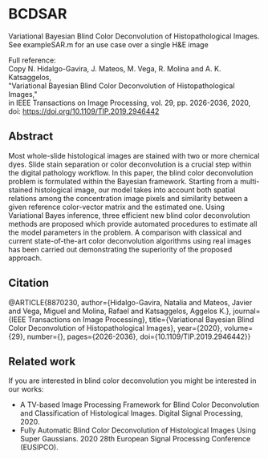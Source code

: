 # BCDSAR
Variational Bayesian Blind Color Deconvolution of Histopathological Images.\
See exampleSAR.m for an use case over a single H&E image

Full reference:\
 Copy
N. Hidalgo-Gavira, J. Mateos, M. Vega, R. Molina and A. K. Katsaggelos, \
"Variational Bayesian Blind Color Deconvolution of Histopathological Images,"\
in IEEE Transactions on Image Processing, vol. 29, pp. 2026-2036, 2020, \
doi: https://doi.org/10.1109/TIP.2019.2946442

## Abstract
Most whole-slide histological images are stained with two or more chemical dyes. Slide stain separation or color deconvolution is a crucial step within the digital pathology workflow. In this paper, the blind color deconvolution problem is formulated within the Bayesian framework. Starting from a multi-stained histological image, our model takes into account both spatial relations among the concentration image pixels and similarity between a given reference color-vector matrix and the estimated one. Using Variational Bayes inference, three efficient new blind color deconvolution methods are proposed which provide automated procedures to estimate all the model parameters in the problem. A comparison with classical and current state-of-the-art color deconvolution algorithms using real images has been carried out demonstrating the superiority of the proposed approach.
## Citation
@ARTICLE{8870230,
  author={Hidalgo-Gavira, Natalia and Mateos, Javier and Vega, Miguel and Molina, Rafael and Katsaggelos, Aggelos K.},
  journal={IEEE Transactions on Image Processing}, 
  title={Variational Bayesian Blind Color Deconvolution of Histopathological Images}, 
  year={2020},
  volume={29},
  number={},
  pages={2026-2036},
  doi={10.1109/TIP.2019.2946442}}
  
  
## Related work
If you are interested in blind color deconvolution you might be interested in our works:
- A TV-based Image Processing Framework for Blind Color Deconvolution and Classification of Histological Images. Digital Signal Processing, 2020.
- Fully Automatic Blind Color Deconvolution of Histological Images Using Super Gaussians. 2020 28th European Signal Processing Conference (EUSIPCO).
